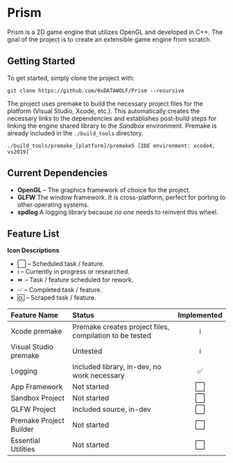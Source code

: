 # Prism
Prism is a 2D game engine that utilizes OpenGL and developed in C++. The goal of the project is to create an extensible
game engine from scratch.

## Getting Started 
To get started, simply clone the project with:

```
git clone https://github.com/0xDATAWOLF/Prism --resursive
```

The project uses premake to build the necessary project files for the platform (Visual Studio, Xcode, etc.).
This automatically creates the necessary links to the dependencies and establishes post-build steps for linking
the engine shared library to the *Sandbox* environment. Premake is already included in the `./build_tools` directory.

```
./build_tools/premake_[platform]/premake5 [IDE environment: xcode4, vs2019]
```

## Current Dependencies

* **OpenGL** – The graphics framework of choice for the project.
* **GLFW** The window framework. It is cross-platform, perfect for
	porting to other operating systems.
* **spdlog** A logging library because *no one* needs to reinvent this wheel.

## Feature List

**Icon Descriptions**
* ⬜️ – Scheduled task / feature.
* ℹ️ – Currently in progress or researched.
* ⏩ – Task / feature scheduled for rework.
* ✅ – Completed task / feature.
* 🆑 – Scraped task / feature.

| Feature Name | Status | Implemented |
| :--- | :--- | :----: |
| Xcode premake | Premake creates project files, compilation to be tested | ℹ️ |
| Visual Studio premake | Untested | ℹ️ |
| Logging | Included library, in-dev, no work necessary | ✅ |
| App Framework | Not started | ⬜️ |
| Sandbox Project | Not started | ⬜️ |
| GLFW Project | Included source, in-dev | ⬜️ |
| Premake Project Builder | Not started | ⬜️ |
| Essential Utilities | Not started | ⬜️ |




